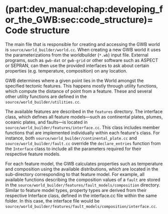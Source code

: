 (part:dev_manual:chap:developing_for_the_GWB:sec:code_structure)=
Code structure
==============

The main file that is responsible for creating and accessing the GWB world is `source/world_builder/world.cc`. When creating a new GWB world it uses the parameterizations from the worldbuilder (`*.wb`) input file. External programs, such as `gwb-dat` or `gwb-grid` or other software such as ASPECT or SEPRAN, can then use the provided interfaces to ask about certain properties (e.g. temperature, composition) on any location.

GWB determines where a given point lies in the World amongst the specified tectonic features. This happens mostly through utility functions, which compute the distance of point from a feature.  These and several other utility functions are defined in the `source/world_builder/utilities.cc`.

The available features are described in the `features` directory. The interface class, which defines all feature models—such as continental plates, plumes, oceanic plates, and faults—is located in `source/world_builder/features/interface.cc`. This class includes member functions that are implemented individually within each feature's class. For instance, both `source/world_builder/continental_plate.cc` and `source/world_builder/fault.cc` override the `declare_entries` function from the `Interface` class to include all the parameters required for their respective feature models.

For each feature model, the GWB calculates properties such as temperature and composition using the available distributions, which are located in the sub-directory corresponding to that feature model. For example, all available functions describing the composition values of a `fault` are stored in the `source/world_builder/features/fault_models/composition` directory. Similar to feature model types, property types are derived from their respective Interface class, defined in the interface.cc file within the same folder. In this case, the interface file would be `source/world_builder/features/fault_models/composition/interface.cc`.